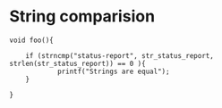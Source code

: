 <!-- TITLE: Strncmp -->
<!-- SUBTITLE: A quick summary of Strncmp -->

# String comparision


```c_cpp
void foo(){

    if (strncmp("status-report", str_status_report, strlen(str_status_report)) == 0 ){
		    printf("Strings are equal");
    }

}
```

